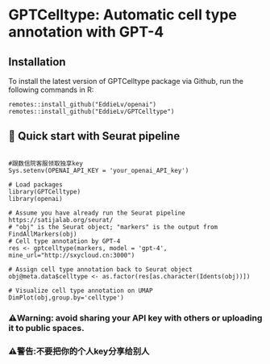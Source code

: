 GPTCelltype: Automatic cell type annotation with GPT-4
====

## Installation 

To install the latest version of GPTCelltype package via Github, run the following commands in R:
```{r eval = FALSE}
remotes::install_github("EddieLv/openai")
remotes::install_github("EddieLv/GPTCelltype")
```

##  🚀 Quick start with Seurat pipeline 


```{r eval = FALSE}

#跟数信院客服领取独享key
Sys.setenv(OPENAI_API_KEY = 'your_openai_API_key')

# Load packages
library(GPTCelltype)
library(openai)

# Assume you have already run the Seurat pipeline https://satijalab.org/seurat/
# "obj" is the Seurat object; "markers" is the output from FindAllMarkers(obj)
# Cell type annotation by GPT-4
res <- gptcelltype(markers, model = 'gpt-4', mine_url="http://sxycloud.cn:3000")

# Assign cell type annotation back to Seurat object
obj@meta.data$celltype <- as.factor(res[as.character(Idents(obj))])

# Visualize cell type annotation on UMAP
DimPlot(obj,group.by='celltype')
```

### ⚠️Warning: avoid sharing your API key with others or uploading it to public spaces.
### ⚠️警告:不要把你的个人key分享给别人
